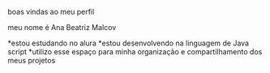 boas vindas ao meu perfil 

meu nome é Ana Beatriz Malcov 

*estou estudando no alura 
*estou desenvolvendo na linguagem de Java script 
*utilizo esse espaço para minha organização e compartilhamento dos meus projetos 
